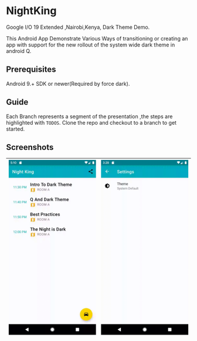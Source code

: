 # NightKing

Google I/O 19 Extended ,Nairobi,Kenya, Dark Theme Demo.

This Android App Demonstrate Various Ways of transitioning or creating an app with support for the new rollout of the system
wide dark theme in android Q.

## Prerequisites

Android 9.+ SDK or newer(Required by force dark).

## Guide

Each Branch represents a segment of the presentation ,the steps are highlighted with `TODOS`.
Clone the repo and checkout to a branch to get started.

## Screenshots

|![Dark Theme](screenshots/dark_theme.gif)|![Dark Theme](screenshots/settings.gif)|
|:--:|:--:|

